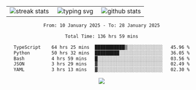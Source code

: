 <div align="center">
  <table style="border: none;" border="0" cellspacing="0" cellpadding="0">
    <tr>
      <td align="center" width="33%">
        <img src="https://github-readme-streak-stats.herokuapp.com/?user=kurtismassey&theme=tokyonight&hide_border=true" alt="streak stats" />
      </td>
      <td align="center" width="33%">
        <img src="https://readme-typing-svg.herokuapp.com/?font=Fira+Code&weight=600&size=15&duration=4000&pause=1000&color=00FF00&center=true&vCenter=true&random=false&width=150&lines=Hey%2C+I%27m+Kurtis!" alt="typing svg" />
      </td>
      <td align="center" width="33%">
        <img src="https://github-readme-stats.vercel.app/api?username=kurtismassey&show_icons=true&theme=tokyonight&hide_title=true" alt="github stats" />
      </td>
    </tr>
  </table>
</div>
<div align="center">

<!--START_SECTION:waka-->

```txt
From: 10 January 2025 - To: 28 January 2025

Total Time: 136 hrs 59 mins

TypeScript    64 hrs 25 mins  ███████████▒░░░░░░░░░░░░░   45.96 %
Python        50 hrs 32 mins  █████████░░░░░░░░░░░░░░░░   36.05 %
Bash          4 hrs 59 mins   █░░░░░░░░░░░░░░░░░░░░░░░░   03.56 %
JSON          3 hrs 29 mins   ▓░░░░░░░░░░░░░░░░░░░░░░░░   02.49 %
YAML          3 hrs 13 mins   ▓░░░░░░░░░░░░░░░░░░░░░░░░   02.30 %
```

<!--END_SECTION:waka-->

  <img src="https://github-readme-activity-graph.vercel.app/graph?username=kurtismassey&theme=tokyo-night&hide_border=true&custom_title=Contribution%20Graph" />

</div>